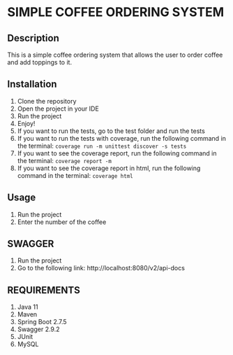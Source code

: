 # SIMPLE COFFEE ORDERING SYSTEM
## Description
This is a simple coffee ordering system that allows the user to order coffee and add toppings to it.
## Installation
1. Clone the repository
2. Open the project in your IDE
3. Run the project
4. Enjoy!
5. If you want to run the tests, go to the test folder and run the tests
6. If you want to run the tests with coverage, run the following command in the terminal: `coverage run -m unittest discover -s tests`
7. If you want to see the coverage report, run the following command in the terminal: `coverage report -m`
8. If you want to see the coverage report in html, run the following command in the terminal: `coverage html`

## Usage
1. Run the project
2. Enter the number of the coffee

## SWAGGER
1. Run the project
2. Go to the following link: http://localhost:8080/v2/api-docs

## REQUIREMENTS
1. Java 11
2. Maven
3. Spring Boot 2.7.5
4. Swagger 2.9.2
5. JUnit
6. MySQL
